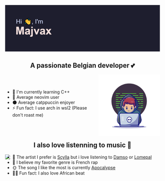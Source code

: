 <div align="center">
    <img src="./image/header.png"/>
</div>


<h2 align="center">A passionate Belgian developer 💕</h3>

<img src="./image/banner.png" width="200" align="right">


<div align="left">
    <br/>
    <br/>
        <ul>
            <li>🔭 I'm currently learning C++</li>
            <li>🌱 Average neovim user</li>
            <li>🌑 Average catppuccin enjoyer</li>
            <li>⚡ Fun fact: I use arch in wsl2 (Please don't roast me)</li>
        </ul>
</div>

<br>
<br>



<h2 align="center">I also love listenning to music 🎺 </h3>





<img src="https://spotify-github-profile.vercel.app/api/view?uid=xavdejam&cover_image=true&theme=compact&show_offline=false&background_color=121212&interchange=true" align="left">

</div align="right">
<ul>
    <li>🎨 The artist I prefer is <a href="https://open.spotify.com/artist/7fRBY7RRf4iMn2Z4bhZcYA?si=o__BUiBqRmGDn0Q4JMyQTg">Scylla</a> but i love listening to <a href="https://open.spotify.com/artist/2UwqpfQtNuhBwviIC0f2ie?si=79dF3w7lSFi0A-qZti2HOA">Damso</a> or <a href="https://open.spotify.com/artist/1Yfe3ONJlioHys7jwHdfVm?si=ZLNWOD0rQ3m6_sE4d7ZElg">Lomepal</a></li>
    <li>💖 I believe my favorite genre is French rap</li>
    <li>🌞 The song I like the most is currently <a href="https://open.spotify.com/track/0yc6Gst2xkRu0eMLeRMGCX?si=4e2fca7a8f7b4f2d">Apocalypse</a></li>
    <li>🐱‍👤 Fun fact: I also love African beat</li>
</ul>
</div>

